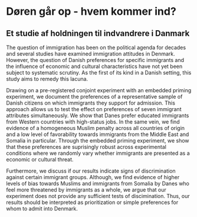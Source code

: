 # Døren går op - hvem kommer ind? 
## Et studie af holdningen til indvandrere i Danmark

The question of immigration has been on the political agenda for decades and several studies have examined immigration attitudes in Denmark. However, the question of Danish preferences for specific immigrants and the influence of economic and cultural characteristics have not yet been subject to systematic scrutiny. As the first of its kind in a Danish setting, this study aims to remedy this lacuna. 

Drawing on a pre-registered conjoint experiment with an embedded priming experiment, we document the preferences of a representative sample of Danish citizens on which immigrants they support for admission. This approach allows us to test the effect on preferences of seven immigrant attributes simultaneously. We show that Danes prefer educated immigrants from Western countries with high-status jobs. In the same vein, we find evidence of a homogeneous Muslim penalty across all countries of origin and a low level of favorability towards immigrants from the Middle East and Somalia in particular. Through the embedded priming experiment, we show that these preferences are suprisingly robust across experimental conditions where we randomly vary whether immigrants are presented as a economic or cultural threat.

Furthermore, we discuss if our results indicate signs of discrimination against certain immigrant groups. Although, we find evidence of higher levels of bias towards Muslims and immigrants from Somalia by Danes who feel more threatened by immigrants as a whole, we argue that our experiment does not provide any sufficient tests of discimination. Thus, our results should be interpreted as prioritization or simple preferences for whom to admit into Denmark.   
